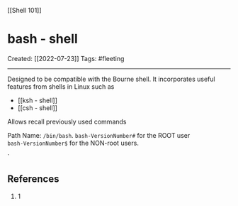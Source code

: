 [[Shell 101]]

# bash - shell
Created:  [[2022-07-23]]
Tags: #fleeting 

---
Designed to be compatible with the Bourne shell. 
It incorporates useful features from shells in Linux such as 
- [[ksh - shell]] 
- [[csh - shell]]

Allows recall previously used commands 

Path Name: `/bin/bash`. 
`bash-VersionNumber#` for the ROOT user  
`bash-VersionNumber$` for the NON-root users.

`









## References
1. 1